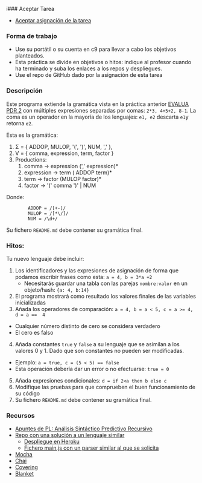 i### Aceptar Tarea

* [Aceptar asignación de la tarea]()

### Forma de trabajo

* Use su portátil o su cuenta en c9 para llevar a cabo los objetivos planteados.
* Esta práctica se divide en objetivos o hitos:  indique al profesor  cuando ha terminado y suba los enlaces a los repos y despliegues.
* Use el repo de GitHub dado por la asignación de esta tarea 

### Descripción

Este programa extiende la gramática vista en la práctica anterior [EVALUA PDR 2](https://classroom.github.com/classrooms/19915186-ull-esit-pl-1617/assignments/evalua-pdr-2) con múltiples expresiones separadas por comas:  `2*3, 4+5+2, 8-1`.  La coma es un operador en la mayoría de los lenguajes: `e1, e2` descarta `e1`y retorna `e2`. 

Esta es la gramática:

1.  Σ = { ADDOP, MULOP, '(', ')', NUM, ',' },
2.  V = {  comma, expression, term, factor }
3.  Productions:
    1.  comma →  expression (',' expression)*
    2.  expression → term ( ADDOP term)* 
    3.  term → factor (MULOP factor)*
    4.  factor → '(' comma ')' | NUM

Donde:

            ADDOP = /[+-]/
            MULOP = /[*\/]/
            NUM = /\d+/


Su fichero `README.md` debe contener su gramática final.

### Hitos:

Tu nuevo lenguaje debe incluir:

1. Los identificadores y las expresiones de asignación de forma que podamos escribir frases como esta:  `a = 4, b = 3*a +2`
   - Necesitarás guardar una  tabla con las parejas `nombre:valor` en un objeto/hash: `{a: 4, b:14}`
2. El programa mostrará como resultado los valores finales de las variables inicializadas
3. Añada los operadores de comparación: `a = 4, b = a < 5, c = a >= 4, d = a ==  4`
  - Cualquier número distinto de cero se considera verdadero 
  - El cero es falso
4. Añada constantes `true` y `false` a su lenguaje que se asimilan a los valores 0 y 1. Dado que son constantes no pueden ser modificadas. 
  - Ejemplo:  `a = true, c = (5 < 5) == false`
  - Esta operación debería dar un error o no efectuarse:  `true = 0`
5. Añada expresiones condicionales:  `d = if 2<a then b else c`  
6. Modifique las pruebas para que comprueben el buen funcionamiento de su código
7. Su fichero `README.md` debe contener su gramática final.

### Recursos

* [Apuntes de PL: Análisis Sintáctico Predictivo Recursivo](http://crguezl.github.io/pl-html/node22.html)
* [Repo con una solución a un lenguaje similar](https://github.com/crguezl/prdcalc)
  -  [Despliegue en Heroku](http://predictiveparser.herokuapp.com/)
  - [Fichero main.js con un parser similar al que se solicita](https://github.com/crguezl/prdcalc/blob/master/views/main.js)
* [Mocha](https://casianorodriguezleon.gitbooks.io/ull-esit-1617/content/apuntes/pruebas/mocha.html)
* [Chai](https://casianorodriguezleon.gitbooks.io/ull-esit-1617/content/apuntes/pruebas/chai.html)
* [Covering](https://casianorodriguezleon.gitbooks.io/ull-esit-1617/content/apuntes/pruebas/covering.html)
* [Blanket](https://casianorodriguezleon.gitbooks.io/ull-esit-1617/content/apuntes/pruebas/blanket.html)
